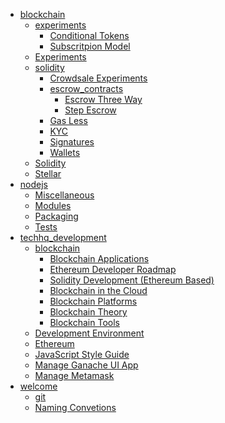 * [blockchain]()
	* [experiments]()
		* [Conditional Tokens](blockchain/experiments/conditional-tokens.md)
		* [Subscritpion Model](blockchain/experiments/subscription-model.md)
	* [Experiments](blockchain/experiments.md)
	* [solidity]()
		* [Crowdsale Experiments](blockchain/solidity/crowdsale-experiments.md)
		* [escrow_contracts]()
			* [Escrow Three Way](blockchain/solidity/escrow_contracts/escrowthreewaysol.md)
			* [Step Escrow](blockchain/solidity/escrow_contracts/step_escrow.md)
		* [Gas Less](blockchain/solidity/gas-less.md)
		* [KYC](blockchain/solidity/kyc.md)
		* [Signatures](blockchain/solidity/signatures.md)
		* [Wallets](blockchain/solidity/wallets.md)
	* [Solidity](blockchain/solidity.md)
	* [Stellar](blockchain/stellar.md)
* [nodejs]()
	* [Miscellaneous](nodejs/miscellaneous.md)
	* [Modules](nodejs/modules.md)
	* [Packaging](nodejs/packaging.md)
	* [Tests](nodejs/tests.md)
* [techhq_development]()
	* [blockchain]()
		* [Blockchain Applications](techhq_development/blockchain/blockchain_applications.md)
		* [Ethereum Developer Roadmap](techhq_development/blockchain/blockchain_developer_roadmap.md)
		* [Solidity Development (Ethereum Based)](techhq_development/blockchain/blockchain_development.md)
		* [Blockchain in the Cloud](techhq_development/blockchain/blockchain_in_the_cloud.md)
		* [Blockchain Platforms](techhq_development/blockchain/blockchain_platforms.md)
		* [Blockchain Theory](techhq_development/blockchain/blockchain_theory.md)
		* [Blockchain Tools](techhq_development/blockchain/blockchain_tools.md)
	* [Development Environment](techhq_development/development_environments.md)
	* [Ethereum](techhq_development/ethereum.md)
	* [JavaScript Style Guide](techhq_development/javascript_development.md)
	* [Manage Ganache UI App](techhq_development/manage_ganache_ui.md)
	* [Manage Metamask](techhq_development/manage_metamask.md)
* [welcome]()
	* [git](welcome/git.md)
	* [Naming Convetions](welcome/naming_conventions.md)
